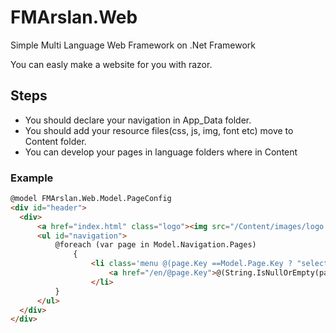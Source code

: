 # FMArslan.Web
Simple Multi Language Web Framework on .Net Framework

You can easly make a website for you with razor. 

## Steps
  * You should declare your navigation in App_Data folder.
  * You should add your resource files(css, js, img, font etc) move to Content folder.
  * You can develop your pages in language folders where in Content
  
  ### Example
  
  ``` HTML
@model FMArslan.Web.Model.PageConfig
<div id="header">
    <div>
        <a href="index.html" class="logo"><img src="/Content/images/logo.png" alt=""></a>
        <ul id="navigation">
            @foreach (var page in Model.Navigation.Pages)
                {
                    <li class='menu @(page.Key ==Model.Page.Key ? "selected":"" )'>
                        <a href="/en/@page.Key">@(String.IsNullOrEmpty(page["enTitle"])==false? page["enTitle"] : (String.IsNullOrEmpty(page.Title) == false ? page.Title : page.Key))</a>
                    </li>
            }
        </ul>
    </div>
</div>
  ```

